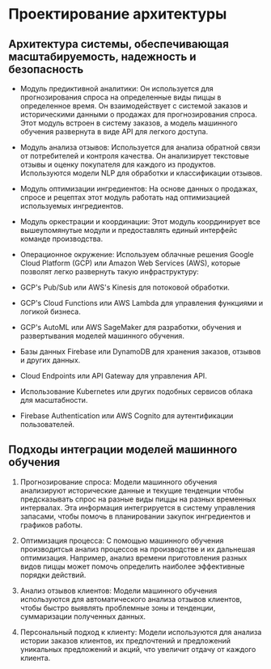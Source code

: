 # Проектирование архитектуры

## Архитектура системы, обеспечивающая масштабируемость, надежность и безопасность

- Модуль предиктивной аналитики: Он используется для прогнозирования спроса на определенные виды пиццы в определенное время. Он взаимодействует с системой заказов и историческими данными о продажах для прогнозирования спроса. Этот модуль встроен в систему заказов, а модель машинного обучения развернута в виде API для легкого доступа.

- Модуль анализа отзывов: Используется для анализа обратной связи от потребителей и контроля качества. Он анализирует текстовые отзывы и оценку покупателя для каждого из продуктов. Используются модели NLP для обработки и классификации отзывов.

- Модуль оптимизации ингредиентов: На основе данных о продажах, спросе и рецептах этот модуль работать над оптимизацией используемых ингредиентов.

- Модуль оркестрации и координации: Этот модуль координирует все вышеупомянутые модули и предоставлять единый интерфейс команде производства.

- Операционное окружение: Используем облачные решения Google Cloud Platform (GCP) или Amazon Web Services (AWS), которые позволят легко развернуть такую инфраструктуру:

- GCP's Pub/Sub или AWS's Kinesis для потоковой обработки.

- GCP's Cloud Functions или AWS Lambda для управления функциями и логикой бизнеса.

- GCP's AutoML или AWS SageMaker для разработки, обучения и развертывания моделей машинного обучения.

- Базы данных Firebase или DynamoDB для хранения заказов, отзывов и других данных.

- Cloud Endpoints или API Gateway для управления API.

- Использование Kubernetes или других подобных сервисов облака для масштабности.

- Firebase Authentication или AWS Cognito для аутентификации пользователей.

## Подходы интеграции моделей машинного обучения

1. Прогнозирование спроса: Модели машинного обучения анализируют исторические данные и текущие тенденции чтобы предсказывать спрос на разные виды пиццы на разных временных интервалах. Эта информация интегрируется в систему управления запасами, чтобы помочь в планировании закупок ингредиентов и графиков работы.

2. Оптимизация процесса: С помощью машинного обучения производитсья анализ процессов на производстве и их дальнешая оптимизация. Например, анализ времени приготовления разных видов пиццы может помочь определить наиболее эффективные порядки действий.

3. Анализ отзывов клиентов: Модели машинного обучения используются для автоматического анализа отзывов клиентов, чтобы быстро выявлять проблемные зоны и тенденции, суммаризации полученных данных.

4. Персональный подход к клиенту: Модели используются для анализа истории заказов клиентов, их предпочтений и предложений уникальных предложений и акций, что увеличит отдачу от каждого клиента.
